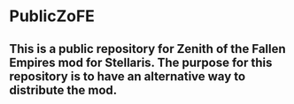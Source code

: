 # PublicZoFE

## This is a public repository for Zenith of the Fallen Empires mod for Stellaris. The purpose for this repository is to have an alternative way to distribute the mod.
